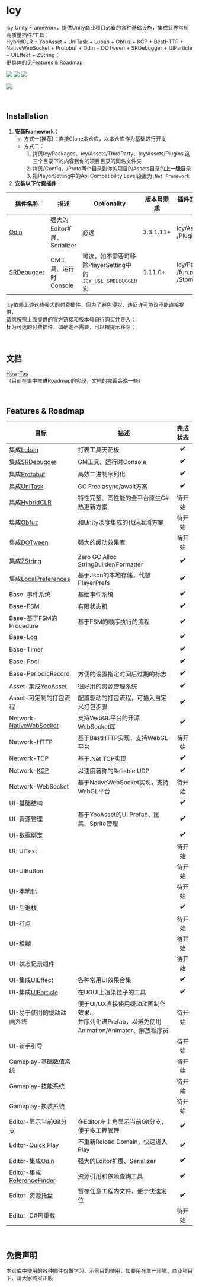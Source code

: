 # Icy
Icy Unity Framework，提供Unity商业项目必备的各种基础设施，集成业界常用高质量插件/工具；  
HybridCLR + YooAsset + UniTask + Luban + Obfuz + KCP + BestHTTP + NativeWebSocket + Protobuf + Odin + DOTween + SRDebugger + UIParticle + UIEffect + ZString；  
更具体的见[Features & Roadmap](#features--roadmap)

![](https://img.shields.io/badge/Unity%20Version-2022.3-blue.svg?style=flat)
![](https://img.shields.io/github/license/ProgramForFun/Icy.svg)
![](https://img.shields.io/github/last-commit/ProgramForFun/Icy)
&nbsp;

[![](https://github-readme-activity-graph.vercel.app/graph?username=ProgramForFun&repo=Icy&theme=github-light&area=true)](https://github.com/ProgramForFun/Icy/activity)

&nbsp;

## Installation

1. **安装Framework**：
	* 方式一(推荐)：直接Clone本仓库，以本仓库作为基础进行开发
	* 方式二：
		1. 拷贝Icy/Packages、Icy/Assets/ThirdParty、Icy/Assets/Plugins 这三个目录下的内容到你的项目目录的同名文件夹
		2. 拷贝/Config、/Proto两个目录到你的项目的Assets目录的**上一级**目录
		3. 把PlayerSetting中的Api Compatibility Level设置为`.Net Framework`
2. **安装以下付费插件**：

|插件名称|描述|Optionality|版本号需求|插件安装后移动到此目录|
|---|---|---|---|---|
|[Odin](https://assetstore.unity.com/packages/tools/utilities/odin-inspector-and-serializer-89041?srsltid=AfmBOoqnEoW-YXYsMYcC16eMnl5dRPUn6r5arsTQzbamf9GPOZV6fplR)|强大的Editor扩展、Serializer|必选|3.3.1.11+|Icy/Assets<br>/Plugins/Sirenix|
|[SRDebugger](https://assetstore.unity.com/packages/tools/gui/srdebugger-console-tools-on-device-27688?srsltid=AfmBOopomW8bzQFHohdFJUhKFtu_gtCoFwMtWsb19arVXiJVZAnFVzU_)|GM工具、运行时Console|可选，如不需要可移除PlayerSetting中的`ICY_USE_SRDEBUGGER`宏|1.11.0+|Icy/Packages<br>/fun.program4.icy.gm<br>/StompyRobot|

Icy依赖上述这些强大的付费插件，但为了避免侵权、违反许可协议不能直接提供，  
请您按照上面提供的官方链接和版本号自行购买并导入；  
标为可选的付费插件，如确定不需要，可以按提示移除；

&nbsp;

## 文档
[How-Tos](https://github.com/ProgramForFun/Icy/wiki/How%E2%80%90tos)  
（目前在集中推进Roadmap的实现，文档的完善会晚一些）

&nbsp;

## Features & Roadmap
|目标|描述|完成状态|
|---|---|:---:|
|集成[Luban](https://github.com/focus-creative-games/luban)|打表工具天花板|✔️|
|集成[SRDebugger](https://assetstore.unity.com/packages/tools/gui/srdebugger-console-tools-on-device-27688?srsltid=AfmBOopomW8bzQFHohdFJUhKFtu_gtCoFwMtWsb19arVXiJVZAnFVzU_)|GM工具、运行时Console|✔️|
|集成[Protobuf](https://github.com/ProgramForFun/protobuf_unity)|高效二进制序列化|✔️|
|集成[UniTask](https://github.com/Cysharp/UniTask)|GC Free async/await方案|✔️|
|集成[HybridCLR](https://github.com/focus-creative-games/hybridclr)|特性完整、高性能的全平台原生C#热更新方案|待开始|
|集成[Obfuz](https://github.com/focus-creative-games/obfuz)|和Unity深度集成的代码混淆方案|待开始|
|集成[DOTween](https://dotween.demigiant.com/)|强大的缓动效果库|待开始|
|集成[ZString](https://github.com/Cysharp/ZString)|Zero GC Alloc StringBuilder/Formatter|✔️|
|集成[LocalPreferences](https://github.com/neon-age/LocalPreferences)|基于Json的本地存储，代替PlayerPrefs|✔️|
|Base-事件系统|基础事件系统|✔️|
|Base-FSM|有限状态机|✔️|
|Base-基于FSM的Procedure|基于FSM的顺序执行的流程|✔️|
|Base-Log||✔️|
|Base-Timer||✔️|
|Base-Pool||✔️|
|Base-PeriodicRecord|方便的设置指定时间后过期的标志|✔️|
|Asset-集成[YooAsset](https://github.com/tuyoogame/YooAsset)|很好用的资源管理系统|✔️|
|Asset-可定制的打包流程|配置驱动的打包流程，可插入自定义打包步骤|✔️|
|Network-[NativeWebSocket](https://github.com/endel/NativeWebSocket)|支持WebGL平台的开源WebSocket库|✔️|
|Network-HTTP|基于BestHTTP实现，支持WebGL平台|待开始|
|Network-TCP|基于.Net TCP实现|✔️|
|Network-[KCP](https://github.com/passiony/kcp-unity)|以速度著称的Reliable UDP|✔️|
|Network-WebSocket|基于NativeWebSocket实现，支持WebGL平台|待开始|
|UI-基础结构||✔️|
|UI-资源管理|基于YooAsset的UI Prefab、图集、Sprite管理|✔️|
|UI-数据绑定||✔️|
|UI-UIText||待开始|
|UI-UIButton||待开始|
|UI-本地化||待开始|
|UI-后退栈||✔️|
|UI-红点||待开始|
|UI-模糊||待开始|
|UI-状态记录组件||待开始|
|UI-集成[UIEffect](https://github.com/mob-sakai/UIEffect)|各种常用UI效果合集|✔️|
|UI-集成[UIParticle](https://github.com/mob-sakai/ParticleEffectForUGUI)|在UGUI上渲染粒子的工具|✔️|
|UI-易于使用的缓动动画系统|便于UI/UX直接使用缓动动画制作效果、<br>并序列化进Prefab，以避免使用<br>Animation/Animator、解放程序员|待开始|
|UI-新手引导||待开始|
|Gameplay-基础数值系统||待开始|
|Gameplay-技能系统||待开始|
|Gameplay-换装系统||待开始|
|Editor-显示当前Git分支|在Editor左上角显示当前Git分支，<br>便于多工程管理|✔️|
|Editor-Quick Play|不重新Reload Domain，快速进入Play|✔️|
|Editor-集成[Odin](https://assetstore.unity.com/packages/tools/utilities/odin-inspector-and-serializer-89041?srsltid=AfmBOoqnEoW-YXYsMYcC16eMnl5dRPUn6r5arsTQzbamf9GPOZV6fplR)|强大的Editor扩展、Serializer|✔️|
|Editor-集成[ReferenceFinder](https://github.com/blueberryzzz/ReferenceFinder)|资源引用和依赖查询工具|✔️|
|Editor-资源托盘|暂存任意工程内文件，便于快速定位|✔️|
|Editor-C#热重载||待开始|

&nbsp;

## 免责声明
本仓库中使用的各种插件仅做学习、示例目的使用，如要用在生产环境、商业项目下，请大家购买正版
